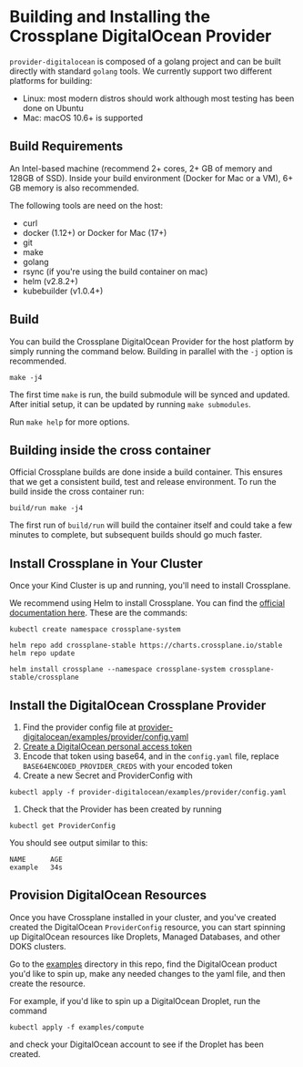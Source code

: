 # Building and Installing the Crossplane DigitalOcean Provider

`provider-digitalocean` is composed of a golang project and can be built directly with standard `golang` tools. We currently support two different platforms for building:

* Linux: most modern distros should work although most testing has been done on Ubuntu
* Mac: macOS 10.6+ is supported

## Build Requirements

An Intel-based machine (recommend 2+ cores, 2+ GB of memory and 128GB of SSD). Inside your build environment (Docker for Mac or a VM), 6+ GB memory is also recommended.

The following tools are need on the host:

* curl
* docker (1.12+) or Docker for Mac (17+)
* git
* make
* golang
* rsync (if you're using the build container on mac)
* helm (v2.8.2+)
* kubebuilder (v1.0.4+)

## Build
You can build the Crossplane DigitalOcean Provider for the host platform by simply running the command below.
Building in parallel with the `-j` option is recommended.

```console
make -j4
```

The first time `make` is run, the build submodule will be synced and
updated. After initial setup, it can be updated by running `make submodules`.

Run `make help` for more options.

## Building inside the cross container

Official Crossplane builds are done inside a build container. This ensures that we get a consistent build, test and release environment. To run the build inside the cross container run:

```console
build/run make -j4
```

The first run of `build/run` will build the container itself and could take a few minutes to complete, but subsequent builds should go much faster.

## Install Crossplane in Your Cluster
Once your Kind Cluster is up and running, you'll need to install Crossplane. 

We recommend using Helm to install Crossplane. You can find the [official documentation here](https://crossplane.io/docs/v1.5/getting-started/install-configure.html#install-crossplane). These are the commands: 

```console
kubectl create namespace crossplane-system

helm repo add crossplane-stable https://charts.crossplane.io/stable
helm repo update

helm install crossplane --namespace crossplane-system crossplane-stable/crossplane
```

## Install the DigitalOcean Crossplane Provider 
1. Find the provider config file at [provider-digitalocean/examples/provider/config.yaml](./examples/provider/config.yaml)
1. [Create a DigitalOcean personal access token](https://docs.digitalocean.com/reference/api/create-personal-access-token/)
1. Encode that token using base64, and in the `config.yaml` file, replace `BASE64ENCODED_PROVIDER_CREDS` with your encoded token
1. Create a new Secret and ProviderConfig with 
```console
kubectl apply -f provider-digitalocean/examples/provider/config.yaml
```
1. Check that the Provider has been created by running 

```console
kubectl get ProviderConfig
```

You should see output similar to this: 

```console
NAME      AGE
example   34s
```

## Provision DigitalOcean Resources 
Once you have Crossplane installed in your cluster, and you've created created the DigitalOcean `ProviderConfig` resource, you can start spinning up DigitalOcean resources like Droplets, Managed Databases, and other DOKS clusters. 

Go to the [examples](./examples) directory in this repo, find the DigitalOcean product you'd like to spin up, make any needed changes to the yaml file, and then create the resource. 

For example, if you'd like to spin up a DigitalOcean Droplet, run the command

```console 
kubectl apply -f examples/compute
```
and check your DigitalOcean account to see if the Droplet has been created.